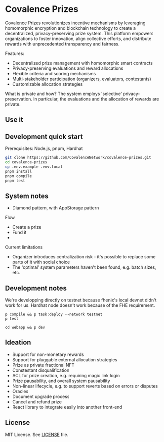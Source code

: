 # Covalence Prizes

Covalence Prizes revolutionizes incentive mechanisms by leveraging homomorphic encryption and blockchain technology to create a decentralized, privacy-preserving prize system. This platform empowers organizations to foster innovation, align collective efforts, and distribute rewards with unprecedented transparency and fairness.

Features:

- Decentralized prize management with homomorphic smart contracts
- Privacy-preserving evaluations and reward allocations
- Flexible criteria and scoring mechanisms
- Multi-stakeholder participation (organizers, evaluators, contestants)
- Customizable allocation strategies

What is private and how? The system employs 'selective' privacy-preservation. In particular, the evaluations and the allocation of rewards are private.

## Use it

## Development quick start

Prerequisites: Node.js, pnpm, Hardhat

```bash
git clone https://github.com/CovalenceNetwork/covalence-prizes.git
cd covalence-prizes
cp .env.example .env.local
pnpm install
pnpm compile
pnpm test
```

## System notes

- Diamond pattern, with AppStorage pattern

Flow

- Create a prize
- Fund it
-

Current limitations

- Organizer introduces centralization risk - it's possible to replace some parts of it with social choice
- The 'optimal' system parameters haven't been found, e.g. batch sizes, etc.

## Development notes

We're developping directly on testnet because fhenix's local devnet didn't work for us. Hardhat node doesn't work because of the FHE requirement.

```
p compile && p task:deploy --network testnet
p test
```

```
cd webapp && p dev
```

## Ideation

- Support for non-monetary rewards
- Support for pluggable external allocation strategies
- Prize as private fractional NFT
- Constestant disqualification
- ACL for prize creation, e.g. requiring magic link login
- Prize pausability, and overall system pausability
- Non-linear lifecycle, e.g. to support reverts based on errors or disputes
- Oracles
- Document upgrade process
- Cancel and refund prize
- React library to integrate easily into another front-end

## License

MIT License. See [LICENSE](LICENSE) file.
